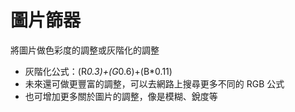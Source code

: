 # 圖片篩器
將圖片做色彩度的調整或灰階化的調整
* 灰階化公式：(R*0.3)+(G*0.6)+(B*0.11)
* 未來還可做更豐富的調整，可以去網路上搜尋更多不同的 RGB 公式
* 也可增加更多關於圖片的調整，像是模糊、銳度等
